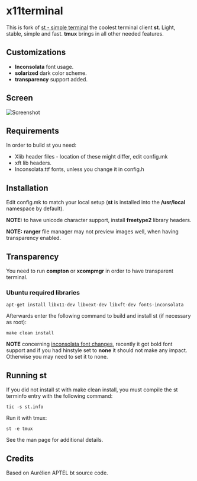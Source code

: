 # x11terminal

This is fork of [st - simple terminal](https://github.com/l3pp4rd/st) the coolest terminal client **st**.
Light, stable, simple and fast. **tmux** brings in all other needed features.

## Customizations

- **Inconsolata** font usage.
- **solarized** dark color scheme.
- **transparency** support added.

## Screen

![Screenshot](https://raw.github.com/l3pp4rd/st/master/screen.png)

## Requirements

In order to build st you need:

- Xlib header files - location of these might differ, edit config.mk
- xft lib headers.
- Inconsolata.ttf fonts, unless you change it in config.h

## Installation

Edit config.mk to match your local setup (**st** is installed into the
**/usr/local** namespace by default).

**NOTE:** to have unicode character support, install **freetype2** library
headers.

**NOTE:** **ranger** file manager may not preview images well, when having
transparency enabled.

## Transparency

You need to run **compton** or **xcompmgr** in order to have transparent
terminal.

### Ubuntu required libraries

    apt-get install libx11-dev libxext-dev libxft-dev fonts-inconsolata

Afterwards enter the following command to build and install st (if
necessary as root):

    make clean install

**NOTE** concerning [inconsolata font
changes](https://bbs.archlinux.org/viewtopic.php?id=206805), recently it
got bold font support and if you had hinstyle set to **none** it should
not make any impact. Otherwise you may need to set it to none.

## Running st

If you did not install st with make clean install, you must compile
the st terminfo entry with the following command:

    tic -s st.info

Run it with tmux:

    st -e tmux

See the man page for additional details.

## Credits

Based on Aurélien APTEL <aurelien dot aptel at gmail dot com> bt source code.


